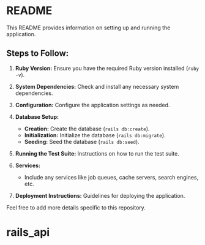 # README

This README provides information on setting up and running the application.

## Steps to Follow:

1. **Ruby Version:** Ensure you have the required Ruby version installed (`ruby -v`).
   
2. **System Dependencies:** Check and install any necessary system dependencies.

3. **Configuration:** Configure the application settings as needed.

4. **Database Setup:**
   - **Creation:** Create the database (`rails db:create`).
   - **Initialization:** Initialize the database (`rails db:migrate`).
   - **Seeding:** Seed the database (`rails db:seed`).

5. **Running the Test Suite:** Instructions on how to run the test suite.

6. **Services:**
   - Include any services like job queues, cache servers, search engines, etc.

7. **Deployment Instructions:** Guidelines for deploying the application.

Feel free to add more details specific to this repository.

# rails_api